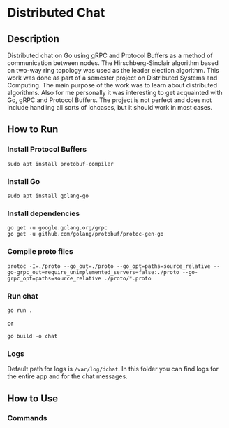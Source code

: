 # Distributed Chat

## Description

Distributed chat on Go using gRPC and Protocol Buffers as a method of communication between nodes. 
The Hirschberg-Sinclair algorithm based on two-way ring topology was used as the leader election algorithm. 
This work was done as part of a semester project on Distributed Systems and Computing. 
The main purpose of the work was to learn about distributed algorithms.
Also for me personally it was interesting to get acquainted with Go, gRPC and Protocol Buffers. 
The project is not perfect and does not include handling all sorts of ichcases, but it should work in most cases.

## How to Run

### Install Protocol Buffers

    sudo apt install protobuf-compiler

### Install Go

    sudo apt install golang-go

### Install dependencies

    go get -u google.golang.org/grpc
    go get -u github.com/golang/protobuf/protoc-gen-go

### Compile proto files

    protoc -I=./proto --go_out=./proto --go_opt=paths=source_relative --go-grpc_out=require_unimplemented_servers=false:./proto --go-grpc_opt=paths=source_relative ./proto/*.proto

### Run chat

    go run .

or

    go build -o chat

### Logs

Default path for logs is `/var/log/dchat`. 
In this folder you can find logs for the entire app and for the chat messages.

## How to Use

### Commands



